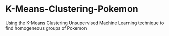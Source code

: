 # K-Means-Clustering-Pokemon
Using the K-Means Clustering Unsupervised Machine Learning technique to find homogeneous groups of Pokemon
